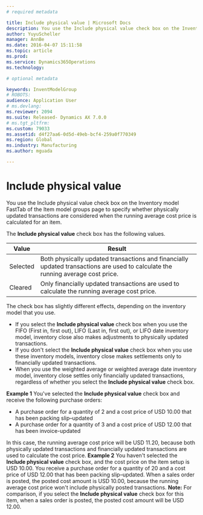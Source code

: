 ```yaml
---
# required metadata

title: Include physical value | Microsoft Docs
description: You use the Include physical value check box on the Inventory model FastTab of the Item model groups page to specify whether physically updated transactions are considered when the running average cost price is calculated for an item.
author: YuyuScheller
manager: AnnBe
ms.date: 2016-04-07 15:11:58
ms.topic: article
ms.prod: 
ms.service: Dynamics365Operations
ms.technology: 

# optional metadata

keywords: InventModelGroup
# ROBOTS: 
audience: Application User
# ms.devlang: 
ms.reviewer: 2094
ms.suite: Released- Dynamics AX 7.0.0
# ms.tgt_pltfrm: 
ms.custom: 79033
ms.assetid: d4f27aa6-0d5d-49eb-bcf4-259a0f770349
ms.region: Global
ms.industry: Manufacturing
ms.author: mguada

---
```


# Include physical value

You use the Include physical value check box on the Inventory model FastTab of the Item model groups page to specify whether physically updated transactions are considered when the running average cost price is calculated for an item.

The **Include physical value** check box has the following values.

| Value    | Result                                                                                                                          |
|----------|---------------------------------------------------------------------------------------------------------------------------------|
| Selected | Both physically updated transactions and financially updated transactions are used to calculate the running average cost price. |
| Cleared  | Only financially updated transactions are used to calculate the running average cost price.                                     |

The check box has slightly different effects, depending on the inventory model that you use.

-   If you select the **Include physical value** check box when you use the FIFO (First in, first out), LIFO (Last in, first out), or LIFO date inventory model, inventory close also makes adjustments to physically updated transactions.
-   If you don't select the **Include physical value** check box when you use these inventory models, inventory close makes settlements only to financially updated transactions.
-   When you use the weighted average or weighted average date inventory model, inventory close settles only financially updated transactions, regardless of whether you select the **Include physical value** check box.

**Example 1** You've selected the **Include physical value** check box and receive the following purchase orders:

-   A purchase order for a quantity of 2 and a cost price of USD 10.00 that has been packing slip–updated
-   A purchase order for a quantity of 3 and a cost price of USD 12.00 that has been invoice-updated

In this case, the running average cost price will be USD 11.20, because both physically updated transactions and financially updated transactions are used to calculate the cost price. **Example 2** You haven't selected the **Include physical value** check box, and the cost price on the item setup is USD 10.00. You receive a purchase order for a quantity of 20 and a cost price of USD 12.00 that has been packing slip–updated. When a sales order is posted, the posted cost amount is USD 10.00, because the running average cost price won't include physically posted transactions. **Note:** For comparison, if you select the **Include physical value** check box for this item, when a sales order is posted, the posted cost amount will be USD 12.00.

